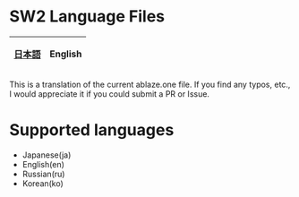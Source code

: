 # SW2 Language Files

<table>
    <thead>
        <tr>
            <th style="text-align:center">
                <a href="README.md">日本語</a>
            </th>
            <th style="text-align:center">
                <p>English</p>
            </th>
        </tr>
    </thead>
</table>

This is a translation of the current ablaze.one file. If you find any typos, etc., I would appreciate it if you could submit a PR or Issue.

# Supported languages

- Japanese(ja)
- English(en)
- Russian(ru)
- Korean(ko)